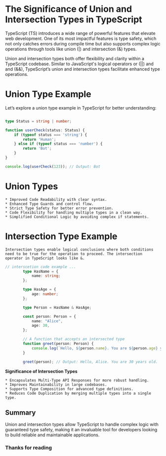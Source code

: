# The Significance of Union and Intersection Types in TypeScript

TypeScript (TS) introduces a wide range of powerful features that elevate web development. One of its most impactful features is type safety, which not only catches errors during compile time but also supports complex logic operations through tools like union (|) and intersection (&) types.

Union and intersection types both offer flexibility and clarity within a TypeScript codebase. Similar to JavaScript's logical operators or (||) and and (&&), TypeScript’s union and intersection types facilitate enhanced type operations.



# Union Type Example
Let’s explore a union type example in TypeScript for better understanding:

```typescript

type Status = string | number;

function userCheck(status: Status) {
    if (typeof status === 'string') {
        return 'Human';
    } else if (typeof status === 'number') {
        return 'Bot';
    }
}

console.log(userCheck(123)); // Output: Bot
```

 # Union Types

    * Improved Code Readability with clear syntax.
    * Enhanced Type Guards and control flow.
    * Strict Type Safety for better error prevention.
    * Code Flexibility for handling multiple types in a clean way.
    * Simplified Conditional Logic by avoiding complex if statements.

# Intersection Type Example
    Intersection types enable logical conclusions where both conditions need to be true for the operation to proceed. The intersection operator in TypeScript looks like &.

```Typescript
// interscetion code example ... 
        type HasName = {
            name: string;
        };

        type HasAge = {
            age: number;
        };

        type Person = HasName & HasAge;

        const person: Person = {
            name: "Alice",
            age: 30,
        };

        // A function that accepts an intersected type
        function greet(person: Person) {
            console.log(`Hello, ${person.name}. You are ${person.age} years old.`);
        }

        greet(person); // Output: Hello, Alice. You are 30 years old.

``` 
**Significance of Intersection Types**

    * Encapsulates Multi-Type API Responses for more robust handling.
    * Improves Maintainability in large codebases.
    * Supports Type Composition for advanced type definitions.
    * Reduces Code Duplication by merging multiple types into a single type.



## Summary
Union and intersection types allow TypeScript to handle complex logic with guaranteed type safety, making it an invaluable tool for developers looking to build reliable and maintainable applications.

 ### Thanks for reading


